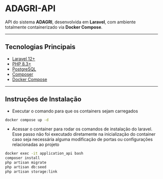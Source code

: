 # ADAGRI-API

API do sistema **ADAGRI**, desenvolvida em **Laravel**, com ambiente totalmente containerizado via **Docker Compose**.  

---

## Tecnologias Principais

- [Laravel 12+](https://laravel.com)
- [PHP 8.3+](https://www.php.net/)
- [PostgreSQL](https://www.postgresql.org/)
- [Composer](https://getcomposer.org/)
- [Docker Compose](https://docs.docker.com/compose/)

---

## Instruções de Instalação

- Executar o comando para que os containers sejam carregados
```bash
docker compose up -d
```

- Acessar o container para rodar os comandos de instalação do laravel. Esse passo não foi executado diretamente na inicialização do container caso seja necessária alguma modificação de portas ou configurações relacionadas ao projeto

```bash
docker exec -it application_api bash
composer install
php artisan migrate
php artisan db:seed
php artisan storage:link
```